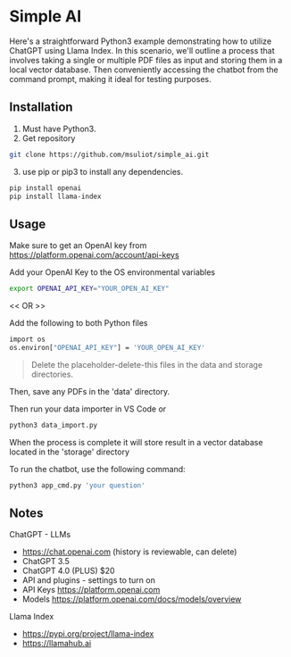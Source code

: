 # Simple AI

Here's a straightforward Python3 example demonstrating how to utilize ChatGPT using Llama Index. In this scenario, we'll outline a process that involves taking a single or multiple PDF files as input and storing them in a local vector database. Then conveniently accessing the chatbot from the command prompt, making it ideal for testing purposes.

## Installation

1. Must have Python3.
2. Get repository
```bash
git clone https://github.com/msuliot/simple_ai.git 
```
3. use pip or pip3 to install any dependencies.
```bash
pip install openai
pip install llama-index
```

## Usage

Make sure to get an OpenAI key from https://platform.openai.com/account/api-keys

Add your OpenAI Key to the OS environmental variables
```bash
export OPENAI_API_KEY="YOUR_OPEN_AI_KEY"
```
<< OR >>

Add the following to both Python files
```bash
import os
os.environ["OPENAI_API_KEY"] = 'YOUR_OPEN_AI_KEY'
```

> Delete the placeholder-delete-this files in the data and storage directories.

Then, save any PDFs in the 'data' directory.

Then run your data importer in VS Code or
```bash
python3 data_import.py
```
When the process is complete it will store result in a vector database located in the 'storage' directory

To run the chatbot, use the following command:

```bash
python3 app_cmd.py 'your question'
```

## Notes

ChatGPT - LLMs
* https://chat.openai.com (history is reviewable, can delete)
* ChatGPT 3.5
* ChatGPT 4.0 (PLUS) $20
* API and plugins - settings to turn on
* API Keys https://platform.openai.com 
* Models https://platform.openai.com/docs/models/overview

Llama Index 
* https://pypi.org/project/llama-index 
* https://llamahub.ai 